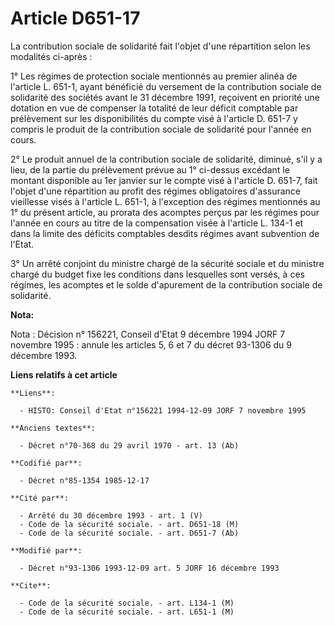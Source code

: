 # Article D651-17

La contribution sociale de solidarité fait l'objet d'une répartition selon les modalités ci-après :

1° Les régimes de protection sociale mentionnés au premier alinéa de l'article L. 651-1, ayant bénéficié du versement de la
contribution sociale de solidarité des sociétés avant le 31 décembre 1991, reçoivent en priorité une dotation en vue de
compenser la totalité de leur déficit comptable par prélèvement sur les disponibilités du compte visé à l'article D. 651-7 y
compris le produit de la contribution sociale de solidarité pour l'année en cours.

2° Le produit annuel de la contribution sociale de solidarité, diminué, s'il y a lieu, de la partie du prélèvement prévue au
1° ci-dessus excédant le montant disponible au 1er janvier sur le compte visé à l'article D. 651-7, fait l'objet d'une
répartition au profit des régimes obligatoires d'assurance vieillesse visés à l'article L. 651-1, à l'exception des régimes
mentionnés au 1° du présent article, au prorata des acomptes perçus par les régimes pour l'année en cours au titre de la
compensation visée à l'article L. 134-1 et dans la limite des déficits comptables desdits régimes avant subvention de l'Etat.

3° Un arrêté conjoint du ministre chargé de la sécurité sociale et du ministre chargé du budget fixe les conditions dans
lesquelles sont versés, à ces régimes, les acomptes et le solde d'apurement de la contribution sociale de solidarité.

**Nota:**

Nota : Décision n° 156221, Conseil d'Etat 9 décembre 1994 JORF 7 novembre 1995 : annule les articles 5, 6 et 7 du décret
93-1306 du 9 décembre 1993.

**Liens relatifs à cet article**

	**Liens**:

	  - HISTO: Conseil d'Etat n°156221 1994-12-09 JORF 7 novembre 1995

	**Anciens textes**:

	  - Décret n°70-368 du 29 avril 1970 - art. 13 (Ab)

	**Codifié par**:

	  - Décret n°85-1354 1985-12-17

	**Cité par**:

	  - Arrêté du 30 décembre 1993 - art. 1 (V)
	  - Code de la sécurité sociale. - art. D651-18 (M)
	  - Code de la sécurité sociale. - art. D651-7 (Ab)

	**Modifié par**:

	  - Décret n°93-1306 1993-12-09 art. 5 JORF 16 décembre 1993

	**Cite**:

	  - Code de la sécurité sociale. - art. L134-1 (M)
	  - Code de la sécurité sociale. - art. L651-1 (M)
